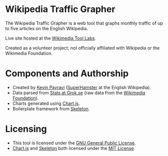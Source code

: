 Wikipedia Traffic Grapher
=========================
The Wikipedia Traffic Grapher is a web tool that graphs monthly traffic of up to five articles on the English Wikipedia.

Live site hosted at the [Wikimedia Tool Labs](https://tools.wmflabs.org/traffic-grapher/).

Created as a volunteer project; not officially affiliated with Wikipedia or the Wikimedia Foundation.

Components and Authorship
=========================
* Created by [Kevin Payravi](http://www.kevinpayravi.com/) ([SuperHamster](http://en.wikipedia.org/wiki/User:SuperHamster) at the English Wikipedia).
* Data parsed from [Stats at Grok.se](http://stats.grok.se/) (raw data from the [Wikimedia Foundation](http://dumps.wikimedia.org/other/pagecounts-raw/)).
* Charts generated using [Chart.js](http://www.chartjs.org/).
* Boilerplate framework from [Skeleton](http://getskeleton.com/).

Licensing
=========================
* This tool is licensed under the [GNU General Public License](https://github.com/KevinPayravi/Wikipedia-Traffic-Grapher/blob/master/LICENSE).
* [Chart.js](http://www.chartjs.org/) and [Skeleton](http://getskeleton.com/) both licensed under the [MIT License](http://opensource.org/licenses/MIT).

